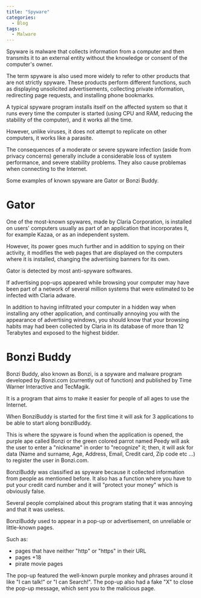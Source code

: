 ```yaml
---
title: "Spyware"
categories:
  - Blog
tags:
  - Malware
---
```


Spyware is malware that collects information from a computer and then transmits it to an external entity without the knowledge or consent of the computer's owner. 

The term spyware is also used more widely to refer to other products that are not strictly spyware. These products perform different functions, such as displaying unsolicited advertisements, collecting private information, redirecting page requests, and installing phone bookmarks.

A typical spyware program installs itself on the affected system so that it runs every time the computer is started (using CPU and RAM, reducing the stability of the computer), and it works all the time.

However, unlike viruses, it does not attempt to replicate on other computers, it works like a parasite.

The consequences of a moderate or severe spyware infection (aside from privacy concerns) generally include a considerable loss of system performance, and severe stability problems. They also cause problemas when connecting to the Internet. 

Some examples of known spyware are Gator or Bonzi Buddy.

<h1>Gator</h1>

One of the most-known spywares, made by Claria Corporation, is installed on users' computers usually as part of an application that incorporates it, for example Kazaa, or as an independent system. 

However, its power goes much further and in addition to spying on their activity, it modifies the web pages that are displayed on the computers where it is installed, changing the advertising banners for its own. 

Gator is detected by most anti-spyware softwares.

If advertising pop-ups appeared while browsing your computer may have been part of a network of several million systems that were estimated to be infected with Claria adware. 

In addition to having infiltrated your computer in a hidden way when installing any other application, and continually annoying you with the appearance of advertising windows, you should know that your browsing habits may had been collected by Claria in its database of more than 12 Terabytes and exposed to the highest bidder.

<h1>Bonzi Buddy</h1>


Bonzi Buddy, also known as Bonzi, is a spyware and malware program developed by Bonzi.com (currently out of function) and published by Time Warner Interactive and TecMagik. 

It is a program that aims to make it easier for people of all ages to use the Internet.

When BonziBuddy is started for the first time it will ask for 3 applications to be able to start along bonziBuddy. 
 
This is where the spyware is found when the application is opened, the purple ape called Bonzi or the green colored parrot named Peedy will ask the user to enter a "nickname" in order to "recognize" it; then, it will ask for data (Name and surname, Age, Address, Email, Credit card, Zip code etc ...) to register the user in Bonzi.com.

BonziBuddy was classified as spyware because it collected information from people as mentioned before. It also has a function where you have to put your credit card number and it will "protect your money" which is obviously false.

Several people complained about this program stating that it was annoying and that it was useless.

BonziBuddy used to appear in a pop-up or advertisement, on unreliable or little-known pages. 

Such as: 

<ul>
<li>pages that have neither "http" or "https" in their URL</li>
<li>pages +18</li>
<li>pirate movie pages</li>
</ul>

The pop-up featured the well-known purple monkey and phrases around it like "I can talk!" or "I can Search!". The pop-up also had a fake "X" to close the pop-up message, which sent you to the malicious page.